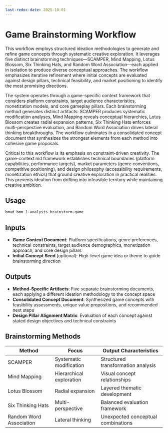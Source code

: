 ```yaml
---
last-redoc-date: 2025-10-01
---
```


# Game Brainstorming Workflow

This workflow employs structured ideation methodologies to generate and refine game concepts through systematic creative exploration. It leverages five distinct brainstorming techniques—SCAMPER, Mind Mapping, Lotus Blossom, Six Thinking Hats, and Random Word Association—each applied in isolation to produce diverse conceptual approaches. The workflow emphasizes iterative refinement where initial concepts are evaluated against design pillars, technical feasibility, and market positioning to identify the most promising directions.

The system operates through a game-specific context framework that considers platform constraints, target audience characteristics, monetization models, and core gameplay pillars. Each brainstorming method generates distinct artifacts: SCAMPER produces systematic modification analyses, Mind Mapping reveals conceptual hierarchies, Lotus Blossom creates radial expansion patterns, Six Thinking Hats enforces multi-perspective evaluation, and Random Word Association drives lateral thinking breakthroughs. The workflow culminates in a consolidated concept document that synthesizes the strongest elements from each method into cohesive game proposals.

Critical to this workflow is its emphasis on constraint-driven creativity. The game-context.md framework establishes technical boundaries (platform capabilities, performance targets), market parameters (genre conventions, competitive positioning), and design philosophy (accessibility requirements, monetization ethics) that ground creative exploration in practical realities. This prevents ideation from drifting into infeasible territory while maintaining creative ambition.

## Usage

```bash
bmad bmm 1-analysis brainstorm-game
```

## Inputs

- **Game Context Document**: Platform specifications, genre preferences, technical constraints, target audience demographics, monetization approach, and core design pillars
- **Initial Concept Seed** (optional): High-level game idea or theme to guide brainstorming direction

## Outputs

- **Method-Specific Artifacts**: Five separate brainstorming documents, each applying a different ideation methodology to the concept space
- **Consolidated Concept Document**: Synthesized game concepts with feasibility assessments, unique value propositions, and recommended next steps
- **Design Pillar Alignment Matrix**: Evaluation of each concept against stated design objectives and technical constraints

## Brainstorming Methods

| Method                  | Focus                    | Output Characteristics             |
| ----------------------- | ------------------------ | ---------------------------------- |
| SCAMPER                 | Systematic modification  | Structured transformation analysis |
| Mind Mapping            | Hierarchical exploration | Visual concept relationships       |
| Lotus Blossom           | Radial expansion         | Layered thematic development       |
| Six Thinking Hats       | Multi-perspective        | Balanced evaluation framework      |
| Random Word Association | Lateral thinking         | Unexpected conceptual combinations |
